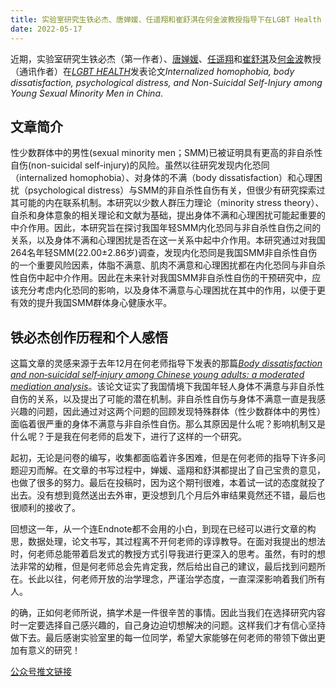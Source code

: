```yaml
---
title: 实验室研究生铁必杰、唐婵媛、任遥翔和崔舒淇在何金波教授指导下在LGBT Health 发表研究成果
date: 2022-05-17
---
```



<!--more-->

近期，实验室研究生铁必杰（第一作者）、[唐婵媛](https://sci-cream.netlify.app/author/tang-chanyuan/)、[任遥翔](https://sci-cream.netlify.app/author/ren-yaoxiang/)和[崔舒淇](https://sci-cream.netlify.app/author/cui-shuqi/)及[何金波](https://sci-cream.netlify.app/author/he-jinbo/)教授（通讯作者）在[*LGBT HEALTH*](https://home.liebertpub.com/publications/lgbt-health/618)发表论文*Internalized homophobia, body dissatisfaction, psychological distress, and Non-Suicidal Self-Injury among Young Sexual Minority Men in China*.

## 文章简介

性少数群体中的男性(sexual minority men；SMM)已被证明具有更高的非自杀性自伤(non-suicidal self-injury)的风险。虽然以往研究发现内化恐同（internalized homophobia）、对身体的不满（body dissatisfaction）和心理困扰（psychological distress）与SMM的非自杀性自伤有关，但很少有研究探索过其可能的内在联系机制。本研究以少数人群压力理论（minority stress theory）、自杀和身体意象的相关理论和文献为基础，提出身体不满和心理困扰可能起重要的中介作用。因此，本研究旨在探讨我国年轻SMM内化恐同与非自杀性自伤之间的关系，以及身体不满和心理困扰是否在这一关系中起中介作用。本研究通过对我国264名年轻SMM(22.00±2.86岁)调查，发现内化恐同是我国SMM非自杀性自伤的一个重要风险因素，体脂不满意、肌肉不满意和心理困扰都在内化恐同与非自杀性自伤中起中介作用。因此在未来针对我国SMM非自杀性自伤的干预研究中，应该充分考虑内化恐同的影响，以及身体不满意与心理困扰在其中的作用，以便于更有效的提升我国SMM群体身心健康水平。

## 铁必杰创作历程和个人感悟

这篇文章的灵感来源于去年12月在何老师指导下发表的那篇[*Body dissatisfaction and non‑suicidal self‑injury among Chinese young adults: a moderated mediation analysis*](https://doi.org/10.1007/s40519-021-01340-z)。该论文证实了我国情境下我国年轻人身体不满意与非自杀性自伤的关系，以及提出了可能的潜在机制。非自杀性自伤与身体不满意一直是我感兴趣的问题，因此通过对这两个问题的回顾发现特殊群体（性少数群体中的男性）面临着很严重的身体不满意与非自杀性自伤。那么其原因是什么呢？影响机制又是什么呢？于是我在何老师的启发下，进行了这样的一个研究。

起初，无论是问卷的编写，收集都面临着许多困难，但是在何老师的指导下许多问题迎刃而解。在文章的书写过程中，婵媛、遥翔和舒淇都提出了自己宝贵的意见，也做了很多的努力。最后在投稿时，因为这个期刊很难，本着试一试的态度就投了出去。没有想到竟然送出去外审，更没想到几个月后外审结果竟然还不错，最后也很顺利的接收了。

回想这一年，从一个连Endnote都不会用的小白，到现在已经可以进行文章的构思，数据处理，论文书写，其过程离不开何老师的谆谆教导。在面对我提出的想法时，何老师总能带着启发式的教授方式引导我进行更深入的思考。虽然，有时的想法非常的幼稚，但是何老师总会先肯定我，然后给出自己的建议，最后找到问题所在。长此以往，何老师开放的治学理念，严谨治学态度，一直深深影响着我们所有人。

的确，正如何老师所说，搞学术是一件很辛苦的事情。因此当我们在选择研究内容时一定要选择自己感兴趣的，自己身边迫切想解决的问题。这样我们才有信心坚持做下去。最后感谢实验室里的每一位同学，希望大家能够在何老师的带领下做出更加有意义的研究！

[公众号推文链接](https://mp.weixin.qq.com/s/wveRl_rs3D1edzegOt24dw)

